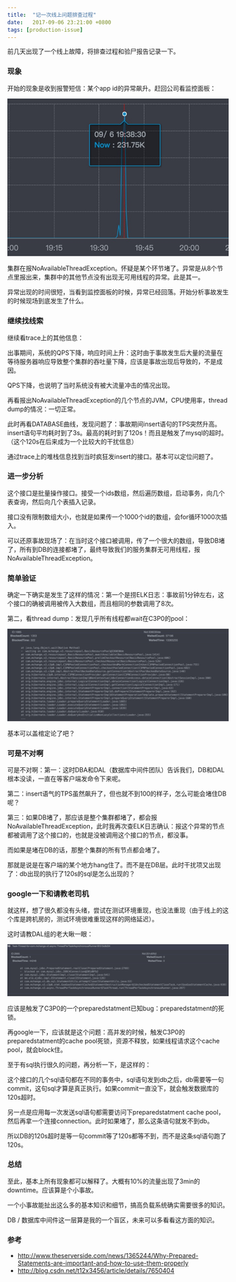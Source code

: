```yaml
---
title:  "记一次线上问题排查过程"
date:   2017-09-06 23:21:00 +0800
tags: [production-issue]
---
```


前几天出现了一个线上故障，将排查过程和验尸报告记录一下。

### 现象

开始的现象是收到报警短信：某个app id的异常飙升。赶回公司看监控面板：

![Alt](/images/1.png)

集群在报NoAvailableThreadException。怀疑是某个环节堵了。异常是从8个节点里报出来，集群中的其他节点没有出现无可用线程的异常。此是其一。

异常出现的时间很短，当看到监控面板的时候，异常已经回落。开始分析事故发生的时候现场到底发生了什么。

### 继续找线索

继续看trace上的其他信息：

出事期间，系统的QPS下降，响应时间上升：这时由于事故发生后大量的流量在等待服务器响应导致整个集群的吞吐量下降，应该是事故出现后导致的，不是成因。

QPS下降，也说明了当时系统没有被大流量冲击的情况出现。

再看报出NoAvailableThreadException的几个节点的JVM，CPU使用率，thread dump的情况：一切正常。

此时再看DATABASE曲线，发现问题了：事故期间insert语句的TPS突然升高。insert语句平均耗时到了3s。最高的耗时到了120s！而且是触发了mysql的超时。（这个120s在后来成为一个比较大的干扰信息）

通过trace上的堆栈信息找到当时疯狂发insert的接口。基本可以定位问题了。

### 进一步分析

这个接口是批量操作接口。接受一个ids数组，然后遍历数组，启动事务，向几个表查询，然后向几个表插入记录。

接口没有限制数组大小，也就是如果传一个1000个id的数组，会for循环1000次插入。

可以还原事故现场了：在当时这个接口被调用，传了一个很大的数组，导致DB堵了，所有到DB的连接都堵了，最终导致我们的服务集群无可用线程，报NoAvailableThreadException。

### 简单验证

确定一下确实是发生了这样的情况：第一个是捞ELK日志：事故前1分钟左右，这个接口的确被调用被传入大数组，而且相同的参数调用了8次。

第二，看thread dump：发现几乎所有线程都wait在C3P0的pool：

![Alt](/images/2.png)

基本可以盖棺定论了吧？

### 可是不对啊

可是不对啊：第一：这时DBA和DAL（数据库中间件团队）告诉我们，DB和DAL根本没读，一直在等客户端发命令下来呢。

第二：insert语气的TPS虽然飙升了，但也就不到100的样子，怎么可能会堵住DB呢？

第三：如果DB堵了，那应该是整个集群都堵了，都会报NoAvailableThreadException，此时我再次查ELK日志确认：报这个异常的节点都被调用了这个接口的，也就是没被调用这个接口的节点，都没事。

而如果是堵在DB的话，那整个集群的所有节点都会堵了。

那就是说是在客户端的某个地方hang住了。而不是在DB层。此时干扰项又出现了：db出现的执行了120s的sql是怎么出现的？

### google一下和请教老司机

就这样，想了很久都没有头绪，尝试在测试环境重现，也没法重现（由于线上的这个库是跨机房的，测试环境很难重现这样的网络延迟）。

这时请教DAL组的老大瞅一眼：

![Alt](/images/3.png)

应该是触发了C3P0的一个preparedstatment已知bug：preparedstatment的死锁。

再google一下，应该就是这个问题：高并发的时候，触发C3P0的preparedstatment的cache pool死锁，资源不释放，如果线程请求这个cache pool，就会block住。

至于有sql执行很久的问题，再分析一下，是这样的：

这个接口的几个sql语句都在不同的事务中，sql语句发到db之后，db需要等一句commit，这句sql才算是真正执行。如果commit一直没下，就会触发数据库的120s超时。

另一点是应用每一次发送sql语句都需要访问下preparedstatment cache pool，然后再拿一个连接connection。此时如果堵了，那么这条语句就发不到db。

所以DB的120s超时是等一句commit等了120s都等不到，而不是这条sql语句跑了120s。

### 总结

至此，基本上所有现象都可以解释了。大概有10%的流量出现了3min的downtime。应该算是个小事故。

一个小事故能扯出这么多的基本知识和细节，搞高负载系统确实需要很多的知识。

DB / 数据库中间件这一层算是我的一个盲区，未来可以多看看这方面的知识。

### 参考

- http://www.theserverside.com/news/1365244/Why-Prepared-Statements-are-important-and-how-to-use-them-properly
- http://blog.csdn.net/t12x3456/article/details/7650404

